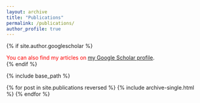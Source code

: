 ```yaml
---
layout: archive
title: "Publications"
permalink: /publications/
author_profile: true
---
```


{% if site.author.googlescholar %}
  <div class="wordwrap"><font color="#FF0000">You can also find my articles on</font> <a href="{{site.author.googlescholar}}" target="_blank">my Google Scholar profile</a>.</div>
{% endif %}

{% include base_path %}

{% for post in site.publications reversed %}
  {% include archive-single.html %}
{% endfor %}
